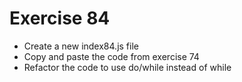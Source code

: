 # Exercise 84

* Create a new index84.js file
* Copy and paste the code from exercise 74
* Refactor the code to use do/while instead of while